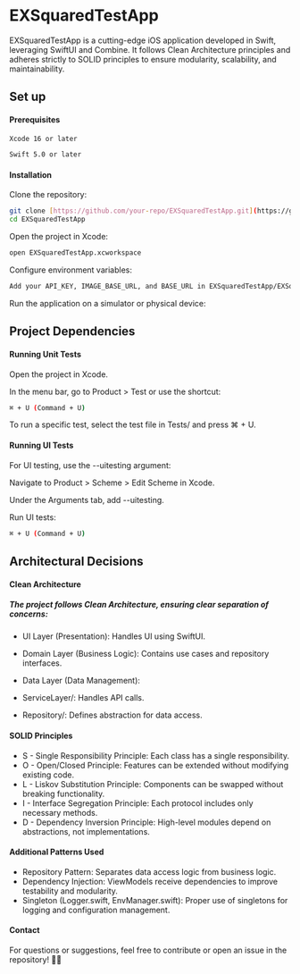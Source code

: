 # EXSquaredTestApp

EXSquaredTestApp is a cutting-edge iOS application developed in Swift, leveraging SwiftUI and Combine. It follows Clean Architecture principles and adheres strictly to SOLID principles to ensure modularity, scalability, and maintainability.

## Set up
#### Prerequisites
```bash
Xcode 16 or later
```
```bash
Swift 5.0 or later
```

#### Installation

Clone the repository:

```bash 
git clone [https://github.com/your-repo/EXSquaredTestApp.git](https://github.com/alexisgarciaaaaaa/EXSquaredTestApp.git)
cd EXSquaredTestApp
```

Open the project in Xcode:

```bash
open EXSquaredTestApp.xcworkspace
```
Configure environment variables:

```bash
Add your API_KEY, IMAGE_BASE_URL, and BASE_URL in EXSquaredTestApp/EXSquaredTestApp/SecureAPIKeys/Secrets.xcconfig.
```
Run the application on a simulator or physical device:

## Project Dependencies

#### Running Unit Tests

Open the project in Xcode.

In the menu bar, go to Product > Test or use the shortcut:

```bash
⌘ + U (Command + U)
```

To run a specific test, select the test file in Tests/ and press ⌘ + U.

#### Running UI Tests

For UI testing, use the --uitesting argument:

Navigate to Product > Scheme > Edit Scheme in Xcode.

Under the Arguments tab, add --uitesting.

Run UI tests:

```bash
⌘ + U (Command + U)
```

## Architectural Decisions

#### Clean Architecture

##### The project follows Clean Architecture, ensuring clear separation of concerns:

- UI Layer (Presentation): Handles UI using SwiftUI.

- Domain Layer (Business Logic): Contains use cases and repository interfaces.

- Data Layer (Data Management):

- ServiceLayer/: Handles API calls.

- Repository/: Defines abstraction for data access.

#### SOLID Principles

- S - Single Responsibility Principle: Each class has a single responsibility.
- O - Open/Closed Principle: Features can be extended without modifying existing code.
- L - Liskov Substitution Principle: Components can be swapped without breaking functionality.
- I - Interface Segregation Principle: Each protocol includes only necessary methods.
- D - Dependency Inversion Principle: High-level modules depend on abstractions, not implementations.

#### Additional Patterns Used

- Repository Pattern: Separates data access logic from business logic.
- Dependency Injection: ViewModels receive dependencies to improve testability and modularity.
- Singleton (Logger.swift, EnvManager.swift): Proper use of singletons for logging and configuration management.

#### Contact

For questions or suggestions, feel free to contribute or open an issue in the repository! 🎯🚀
